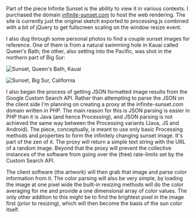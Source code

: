 Part of the piece Infinite Sunset is the ability to view it in various contexts.  I purchased the domain [infinite-sunset.com](http://infinite-sunset.com) to host the web rendering.  The site is currently just the original sketch exported to processing.js combined with a bit of jQuery to get fullscreen scaling on the window resize event. 

I also dug through some personal photos to find a couple sunset images for reference.  One of them is from a natural swimming hole in  Kauai called Queen's Bath; the other, also setting into the Pacific, was shot in the northern part of Big Sur:

![Sunset, Queen's Bath, Kauai](../project_images/sunset-Queens-Bath-Kauai.JPG)

![Sunset, Big Sur, California](../project_images/sunset-Big-Sur.JPG)


I also began the process of getting JSON formatted image results from the Google Custom Search API.  Rather than attempting to parse the JSON on the client side I'm planning on creating a proxy at the infinite-sunset.com domain written in PHP.  The main reason for this is JSON parsing is easier in PHP than it is Java (and hence Processing), and JSON parsing is not achieved the same way between the Processing variants (Java, JS and Android).  The piece, conceptually, is meant to use only basic Processing methods and properties to form the infinitely changing sunset image.  It's part of the zen of it.  The proxy will return a simple text string with the URL of a random image.  Beyond that the proxy will prevent the collective instances of the software from going over the (free) rate-limits set by the Custom Search API.

The client software (the artwork) will then grab that image and parse color information from it.  The color parsing will also be very simple, by loading the image at one pixel wide the built-in resizing methods will do the color averaging for me and provide a one dimensional array of color values.  The only other addition to this might be to find the brightest pixel in the image first (prior to resizing), which will then become the basis of the sun color itself.